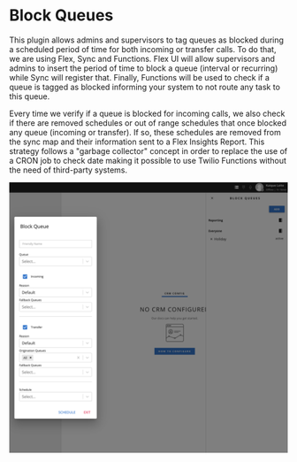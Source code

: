 # Block Queues

This plugin allows admins and supervisors to tag queues as blocked during a scheduled period of time for both incoming or transfer calls. To do that, we are using Flex, Sync and Functions. Flex UI will allow supervisors and admins to insert the period of time to block a queue (interval or recurring) while Sync will register that. Finally, Functions will be used to check if a queue is tagged as blocked informing your system to not route any task to this queue. 

Every time we verify if a queue is blocked for incoming calls, we also check if there are removed schedules or out of range schedules that once blocked any queue (incoming or transfer). If so, these schedules are removed from the sync map and their information sent to a Flex Insights Report. This strategy follows a "garbage collector" concept in order to replace the use of a CRON job to check date making it possible to use Twilio Functions without the need of third-party systems.     

<p align="center">
    <img src="screenshots/example_1.png?raw=true" width="600" >
</p>